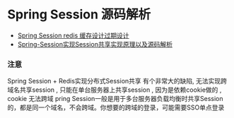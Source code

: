 # Spring Session 源码解析
* [Spring Session redis 缓存设计过期设计](http://www.iocoder.cn/Spring-Session/laoxu/spring-session-4//)
* [Spring-Session实现Session共享实现原理以及源码解析](https://www.cnblogs.com/aflyun/p/8532230.html)


### 注意
Spring Session + Redis实现分布式Session共享 有个非常大的缺陷, 无法实现跨域名共享session , 只能在单台服务器上共享session , 因为是依赖cookie做的 , cookie 无法跨域 pring Session一般是用于多台服务器负载均衡时共享Session的，都是同一个域名，不会跨域。你想要的跨域的登录，可能需要SSO单点登录
